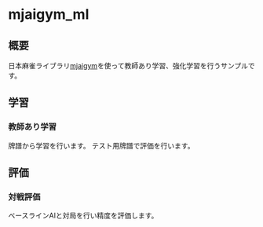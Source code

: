 # mjaigym_ml
## 概要
日本麻雀ライブラリ[mjaigym](https://github.com/rick0000/mjaigym)を使って教師あり学習、強化学習を行うサンプルです。



## 学習
### 教師あり学習
牌譜から学習を行います。
テスト用牌譜で評価を行います。

## 評価
### 対戦評価
ベースラインAIと対局を行い精度を評価します。
